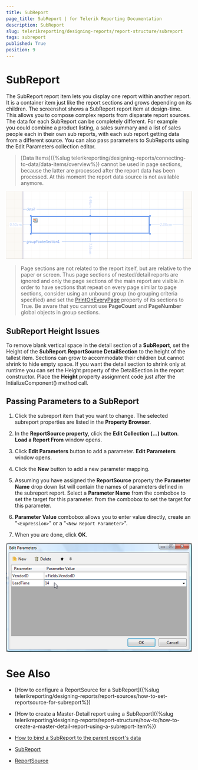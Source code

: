 ```yaml
---
title: SubReport
page_title: SubReport | for Telerik Reporting Documentation
description: SubReport
slug: telerikreporting/designing-reports/report-structure/subreport
tags: subreport
published: True
position: 9
---
```


# SubReport



The SubReport report item lets you display one report within another report. It is a container item just like the report sections and grows depending on its children. The screenshot shows a SubReport report         item at design-time. This allows you to compose complex reports from disparate report sources. The data for each SubReport can be completely different. For example you could combine a product listing, a sales summary and a list of sales people each in their own sub reports, with each sub report getting data from a different source. You can also pass parameters to SubReports using the Edit Parameters collection editor.

> [Data Items]({%slug telerikreporting/designing-reports/connecting-to-data/data-items/overview%}) cannot be used in page sections, because the latter are processed            after the report data has been processed. At this moment the report data source is not available anymore.

  

  ![](images/Subreport.png)

> Page sections are not related to the report itself, but are relative to the paper or              screen. Thus page sections of nested/detail reports are ignored and only the page sections of the main report             are visible.In order to have sections that repeat on every page similar to page sections, consider using an unbound group              (no grouping criteria specified) and set the  [PrintOnEveryPage](/reporting/api/Telerik.Reporting.GroupSection#Telerik_Reporting_GroupSection_PrintOnEveryPage)               property of its sections to True. Be aware that you cannot use  __PageCount__ and               __PageNumber__ global objects in group sections.

## SubReport Height Issues

To remove blank vertical space in the detail section of a __SubReport__, set the Height of                the __SubReport.ReportSource__ __DetailSection__ to the height of the              tallest item. Sections can grow to accommodate their children but cannot shrink to hide empty space. If you want the              detail section to shrink only at runtime you can set the Height property of the DetailSection in the report constructor.              Place the __Height__ property assignment code just after the IntializeComponent() method call.

## Passing Parameters to a SubReport

1. Click the subreport item that you want to change.    The selected subreport properties are listed in the __Property Browser__.

1. In the __ReportSource property__, click the __Edit Collection (…) button__.                         __Load a Report From__ window opens.                     

1. Click __Edit Parameters__ button to add a parameter.                          __Edit Parameters__ window opens.                     

1. Click the __New__ button to add a new parameter mapping.                     

1. Assuming you have assigned the __ReportSource__                        property the __Parameter Name__ drop down list will contain the names of parameters defined in the subreport report.                          Select a __Parameter Name__ from the combobox to set the target for this parameter.                          from the combobox to set the target for this parameter.                     

1. __Parameter Value__ combobox allows you to enter value directly, create an "```<Expression>```" or a "```<New Report Parameter>```".                     

1. When you are done, click __OK__.                     

  

  ![](images/DesignSubReport001.png)

# See Also

 

* [How to configure a ReportSource for a SubReport]({%slug telerikreporting/designing-reports/report-sources/how-to-set-reportsource-for-subreport%})

 

* [How to create a Master-Detail report using a SubReport]({%slug telerikreporting/designing-reports/report-structure/how-to/how-to-create-a-master-detail-report-using-a-subreport-item%})

 

* [How to bind a SubReport to the parent report's data](https://www.telerik.com/support/kb/reporting/details/how-to-bind-sub-report-to-main-report-s-data)

 

* [SubReport](/reporting/api/Telerik.Reporting.SubReport) 

 

* [ReportSource](/reporting/api/Telerik.Reporting.SubReport#Telerik_Reporting_SubReport_ReportSource)

